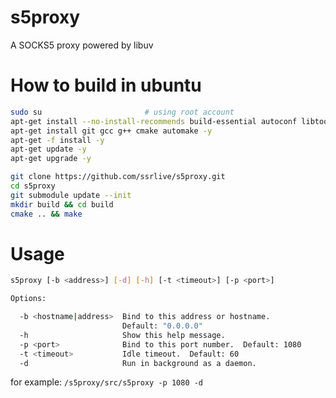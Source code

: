 s5proxy
===============
A SOCKS5 proxy powered by libuv

# How to build in ubuntu
```bash
sudo su                       # using root account
apt-get install --no-install-recommends build-essential autoconf libtool asciidoc xmlto -y
apt-get install git gcc g++ cmake automake -y
apt-get -f install -y
apt-get update -y
apt-get upgrade -y

git clone https://github.com/ssrlive/s5proxy.git
cd s5proxy
git submodule update --init
mkdir build && cd build
cmake .. && make
```

# Usage

```bash
s5proxy [-b <address>] [-d] [-h] [-t <timeout>] [-p <port>]

Options:

  -b <hostname|address>  Bind to this address or hostname.
                         Default: "0.0.0.0"
  -h                     Show this help message.
  -p <port>              Bind to this port number.  Default: 1080
  -t <timeout>           Idle timeout.  Default: 60
  -d                     Run in background as a daemon.

```
for example:  `/s5proxy/src/s5proxy -p 1080 -d`

